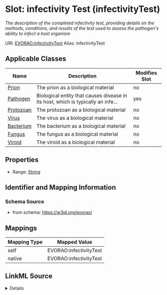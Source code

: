 

# Slot: infectivity Test (infectivityTest) 


_The description of the completed infectivity test, providing details on the methods, conditions, and results of the test used to assess the pathogen's ability to infect a host organism_





URI: [EVORAO:infectivityTest](https://w3id.org/evorao/infectivityTest)
Alias: infectivityTest

<!-- no inheritance hierarchy -->





## Applicable Classes

| Name | Description | Modifies Slot |
| --- | --- | --- |
| [Prion](Prion.md) | The prion as a biological material |  no  |
| [Pathogen](Pathogen.md) | Biological entity that causes disease in its host, which is typically an infe... |  yes  |
| [Protozoan](Protozoan.md) | The protozoan as a biological material |  no  |
| [Virus](Virus.md) | The virus as a biological material |  no  |
| [Bacterium](Bacterium.md) | The bacterium as a biological material |  no  |
| [Fungus](Fungus.md) | The fungus as a biological material |  no  |
| [Viroid](Viroid.md) | The viroid as a biological material |  no  |







## Properties

* Range: [String](String.md)





## Identifier and Mapping Information







### Schema Source


* from schema: https://w3id.org/evorao/




## Mappings

| Mapping Type | Mapped Value |
| ---  | ---  |
| self | EVORAO:infectivityTest |
| native | EVORAO:infectivityTest |




## LinkML Source

<details>
```yaml
name: infectivityTest
description: The description of the completed infectivity test, providing details
  on the methods, conditions, and results of the test used to assess the pathogen's
  ability to infect a host organism
title: infectivity Test
from_schema: https://w3id.org/evorao/
rank: 1000
alias: infectivityTest
domain_of:
- Pathogen
range: string
required: false
multivalued: false

```
</details>
